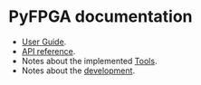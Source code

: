 # PyFPGA documentation

* [User Guide](user_guide.md).
* [API reference](api-reference.md).
* Notes about the implemented [Tools](tools.md).
* Notes about the [development](dev.md).
